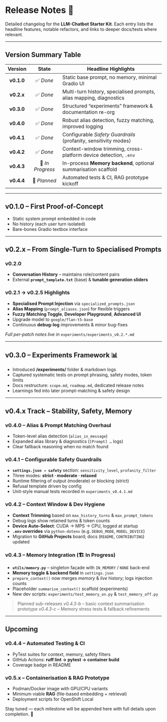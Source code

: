 # Release Notes 📜

Detailed changelog for the **LLM-Chatbot Starter Kit**.
Each entry lists the headline features, notable refactors, and links to deeper docs/tests where relevant.

---

## Version Summary Table

| Version | State      | Headline Highlights                                                |
|:-------:|:----------:|--------------------------------------------------------------------|
| **v0.1.0** | ✅ *Done* | Static base prompt, no memory, minimal Gradio UI                  |
| **v0.2.x** | ✅ *Done* | Multi-turn history, specialised prompts, alias mapping, diagnostics |
| **v0.3.0** | ✅ *Done* | Structured “experiments” framework & documentation re-org          |
| **v0.4.0** | ✅ *Done* | Robust alias detection, fuzzy matching, improved logging          |
| **v0.4.1** | ✅ *Done* | Configurable *Safety Guardrails* (profanity, sensitivity modes)    |
| **v0.4.2** | ✅ *Done* | Context-window trimming, cross-platform device detection, `.env`  |
| **v0.4.3** | 🔄 *In Progress* | In-process **Memory backend**, optional summarisation scaffold |
| **v0.4.4** | 🔼 *Planned* | Automated tests & CI, RAG prototype kickoff                    |

---

## v0.1.0 – First Proof-of-Concept

* Static system prompt embedded in code
* No history (each user turn isolated)
* Bare-bones Gradio textbox interface

---

## v0.2.x – From Single-Turn to Specialised Prompts

### v0.2.0
* **Conversation History** – maintains role/content pairs
* External **`prompt_template.txt`** (base) & **tunable generation sliders**

### v0.2.1 → v0.2.5 Highlights
* **Specialised Prompt Injection** via `specialized_prompts.json`
* **Alias Mapping** (`prompt_aliases.json`) for flexible triggers
* **Fuzzy Matching Toggle**, **Developer Playground**, **Advanced UI**
* Upgrade model to `google/flan-t5-base`
* Continuous **debug-log** improvements & minor bug-fixes

*Full per-patch notes live in* `experiments/experiments_v0.2.*.md`

---

## v0.3.0 – Experiments Framework 📊

* Introduced **/experiments/** folder & markdown logs
* Captured systematic tests on prompt phrasing, safety modes, token limits
* Docs restructure: `scope.md`, `roadmap.md`, dedicated release notes
* Learnings fed into later prompt-matching & safety design

---

## v0.4.x Track – Stability, Safety, Memory

### v0.4.0 – Alias & Prompt Matching Overhaul
* Token-level alias detection (`alias_in_message`)
* Expanded alias library & diagnostics (`[Prompt] …` logs)
* Clear fallback reasoning when no match found

### v0.4.1 – Configurable Safety Guardrails
* **`settings.json → safety`** section: `sensitivity_level`, `profanity_filter`
* Three modes: **strict · moderate · relaxed**
* Runtime filtering of output (moderate) or blocking (strict)
* Refusal template driven by config
* Unit-style manual tests recorded in `experiments_v0.4.1.md`

### v0.4.2 – Context Window & Dev Hygiene
* **Context Trimming** based on `max_history_turns` & `max_prompt_tokens`
* Debug logs show retained turns & token counts
* **Device Auto-Select**: CUDA → MPS → CPU, logged at startup
* **`.env` overrides** via `python-dotenv` (e.g. `DEBUG_MODE`, `MODEL_DEVICE`)
* Migration to **GitHub Projects** board; docs (`README`, `CONTRIBUTING`) updated

### v0.4.3 – Memory Integration (🏗 In Progress)
* **`utils/memory.py`** – singleton façade with `IN_MEMORY` / `NONE` back-end
* **Memory toggle & backend field** in `settings.json`
* `prepare_context()` now merges *memory* & *live* history; logs injection counts
* Placeholder `summarise_context()` scaffold (experiments)
* New dev scripts: `experiments/test_memory_on.py` & `test_memory_off.py`

> Planned sub-releases
> *v0.4.3-b* – basic context summarisation prototype
> *v0.4.3-c* – Memory stress tests & fallback refinements

---

## Upcoming

### v0.4.4 – Automated Testing & CI
* PyTest suites for context, memory, safety filters
* GitHub Actions: **ruff lint → pytest → container build**
* Coverage badge in README

### v0.5.x – Containerisation & RAG Prototype
* Podman/Docker image with GPU/CPU variants
* Minimum viable **RAG** (file-based embedding + retrieval)
* Deployment scripts for OpenShift Local

Stay tuned — each milestone will be appended here with full details upon completion. 🚀
